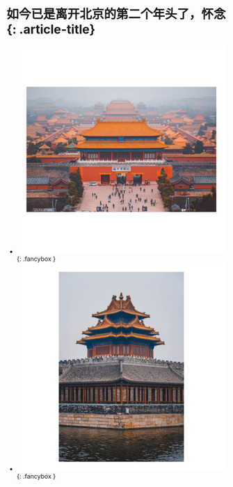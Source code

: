# 如今已是离开北京的第二个年头了，怀念 {: .article-title}

<div class="grid cards" markdown>

- [![Image 3](76a49ad2-654c-45bc-b489-c1d9d85b203b.jpg)](76a49ad2-654c-45bc-b489-c1d9d85b203b.jpg){: .fancybox }
- [![Image 3](e5362b41-9be8-4872-9f58-e16800a3be9a.jpg)](e5362b41-9be8-4872-9f58-e16800a3be9a.jpg){: .fancybox }


</div>